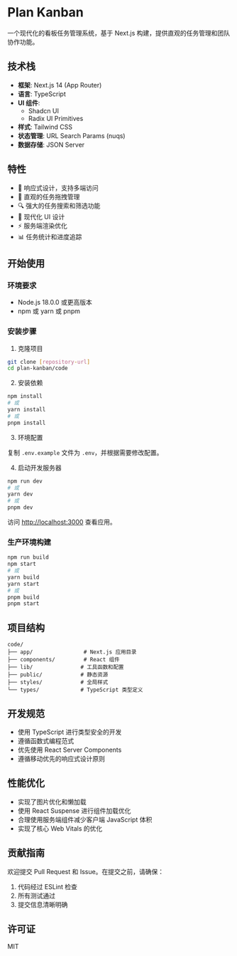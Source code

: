 # Plan Kanban

一个现代化的看板任务管理系统，基于 Next.js 构建，提供直观的任务管理和团队协作功能。

## 技术栈

- **框架**: Next.js 14 (App Router)
- **语言**: TypeScript
- **UI 组件**: 
  - Shadcn UI
  - Radix UI Primitives
- **样式**: Tailwind CSS
- **状态管理**: URL Search Params (nuqs)
- **数据存储**: JSON Server

## 特性

- 📱 响应式设计，支持多端访问
- 🎯 直观的任务拖拽管理
- 🔍 强大的任务搜索和筛选功能
- 🎨 现代化 UI 设计
- ⚡ 服务端渲染优化
- 📊 任务统计和进度追踪

## 开始使用

### 环境要求

- Node.js 18.0.0 或更高版本
- npm 或 yarn 或 pnpm

### 安装步骤

1. 克隆项目

```bash
git clone [repository-url]
cd plan-kanban/code
```

2. 安装依赖

```bash
npm install
# 或
yarn install
# 或
pnpm install
```

3. 环境配置

复制 `.env.example` 文件为 `.env`，并根据需要修改配置。

4. 启动开发服务器

```bash
npm run dev
# 或
yarn dev
# 或
pnpm dev
```

访问 [http://localhost:3000](http://localhost:3000) 查看应用。

### 生产环境构建

```bash
npm run build
npm start
# 或
yarn build
yarn start
# 或
pnpm build
pnpm start
```

## 项目结构

```
code/
├── app/                # Next.js 应用目录
├── components/         # React 组件
├── lib/               # 工具函数和配置
├── public/            # 静态资源
├── styles/            # 全局样式
└── types/             # TypeScript 类型定义
```

## 开发规范

- 使用 TypeScript 进行类型安全的开发
- 遵循函数式编程范式
- 优先使用 React Server Components
- 遵循移动优先的响应式设计原则

## 性能优化

- 实现了图片优化和懒加载
- 使用 React Suspense 进行组件加载优化
- 合理使用服务端组件减少客户端 JavaScript 体积
- 实现了核心 Web Vitals 的优化

## 贡献指南

欢迎提交 Pull Request 和 Issue。在提交之前，请确保：

1. 代码经过 ESLint 检查
2. 所有测试通过
3. 提交信息清晰明确

## 许可证

MIT 